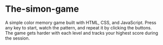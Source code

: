 # The-simon-game
A simple color memory game built with HTML, CSS, and JavaScript. Press any key to start, watch the pattern, and repeat it by clicking the buttons. The game gets harder with each level and tracks your highest score during the session.
